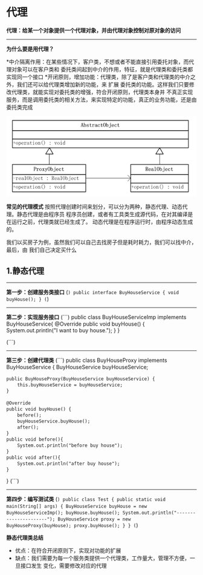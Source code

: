 # 代理
**代理：给某一个对象提供一个代理对象，并由代理对象控制对原对象的访问**

***
**为什么要是用代理？**

*中介隔离作用：在某些情况下，客户类，不想或者不能直接引用委托对象，而代理对象可以在客户类和
委托类间起到中介的作用，特征，就是代理类和委托类都实现同一个接口
*开闭原则，增加功能：代理类，除了是客户类和代理类的中介之外，我们还可以给代理类增加新的功能，来
扩展 委托类的功能。这样我们只要修改代理类，就能实现对委托类的增强，符合开闭原则，代理类本身并
不真正实现服务，而是调用委托类的相关方法，来实现特定的功能，真正的业务功能，还是由委托类完成


![Image text](https://github.com/wuss12/designPattern/blob/master/java/proxyPattern/img/%E4%B8%8B%E8%BD%BD.png)

**常见的代理模式**
    按照代理创建时间来划分，可以分为两种，静态代理、动态代理。静态代理是由程序员
程序员创建，或者有工具类生成源代码，在对其编译是在运行之前，代理类就已经生成了。
动态代理是在程序运行时，由程序动态生成的。

我们以买房子为例，虽然我们可以自己去找房子但是耗时耗力，我们可以找中介，最后，由
我们自己决定买什么    

## 1.静态代理
***
**第一步：创建服务类接口**
(```)
public interface BuyHouseService {
    void buyHouse();
}
(```)
***
**第二步：实现服务接口**
(```)
public class BuyHouseServiceImp implements BuyHouseService{
    @Override
    public void buyHouse() {
        System.out.println("I want to buy house.");
    }
}

(```)
***
**第三步：创建代理类**
(```)
public class BuyHouseProxy implements BuyHouseService {
    BuyHouseService buyHouseService;

    public BuyHouseProxy(BuyHouseService buyHouseService) {
        this.buyHouseService = buyHouseService;
    }

    @Override
    public void buyHouse() {
        before();
        buyHouseService.buyHouse();
        after();
    }
    public void before(){
        System.out.println("before buy house");
    }
    public void after(){
        System.out.println("after buy house");
    }
}
(```)
***
**第四步：编写测试类**
(```)
public class Test {
    public static void main(String[] args) {
        BuyHouseService buyHouse = new BuyHouseServiceImp();
        buyHouse.buyHouse();
        System.out.println("----------------------");
        BuyHouseService proxy = new BuyHouseProxy(buyHouse);
        proxy.buyHouse();
    }
}
(```)

**静态代理类总结**
- 优点：在符合开闭原则下，实现对功能的扩展
- 缺点：我们需要为每一个服务类提供一个代理类，工作量大，管理不方便，一旦接口发生
变化，需要修改对应的代理